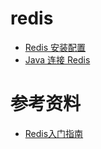 # redis
+ [Redis 安装配置](https://github.com/Tanglong9344/db/tree/master/nosql/redis/install-config.md)
+ [Java 连接 Redis](https://github.com/Tanglong9344/JL/tree/master/src/java_redis)

# 参考资料
+ [Redis入门指南](http://www.cnblogs.com/yanghuahui/p/3696400.html)
